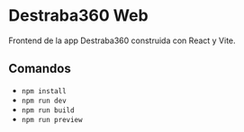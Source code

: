 # Destraba360 Web

Frontend de la app Destraba360 construida con React y Vite.

## Comandos

- `npm install`
- `npm run dev`
- `npm run build`
- `npm run preview`
